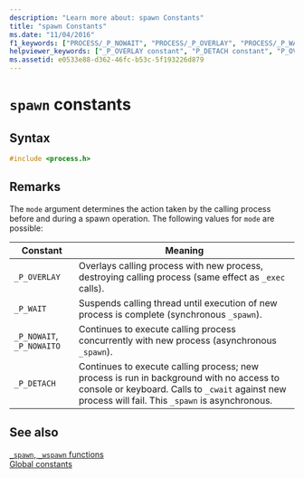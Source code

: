 ```yaml
---
description: "Learn more about: spawn Constants"
title: "spawn Constants"
ms.date: "11/04/2016"
f1_keywords: ["PROCESS/_P_NOWAIT", "PROCESS/_P_OVERLAY", "PROCESS/_P_WAIT", "PROCESS/_P_DETACH", "PROCESS/_P_NOWAITO", "_P_NOWAIT", "_P_OVERLAY", "_P_WAIT", "_P_DETACH", "_P_NOWAITO"]
helpviewer_keywords: ["_P_OVERLAY constant", "P_DETACH constant", "P_OVERLAY constant", "P_NOWAIT constant", "_P_DETACH constant", "_P_NOWAIT constant", "_P_NOWAITO constant", "P_NOWAITO constant", "spawn constants", "P_WAIT constant", "_P_WAIT constant"]
ms.assetid: e0533e88-d362-46fc-b53c-5f193226d879
---
```

# `spawn` constants

## Syntax

```C
#include <process.h>
```

## Remarks

The `mode` argument determines the action taken by the calling process before and during a spawn operation. The following values for `mode` are possible:

| Constant | Meaning |
|---|---|
| `_P_OVERLAY` | Overlays calling process with new process, destroying calling process (same effect as `_exec` calls). |
| `_P_WAIT` | Suspends calling thread until execution of new process is complete (synchronous `_spawn`). |
| `_P_NOWAIT`, `_P_NOWAITO` | Continues to execute calling process concurrently with new process (asynchronous `_spawn`). |
| `_P_DETACH` | Continues to execute calling process; new process is run in background with no access to console or keyboard. Calls to `_cwait` against new process will fail. This `_spawn` is asynchronous. |

## See also

[`_spawn`, `_wspawn` functions](./spawn-wspawn-functions.md)\
[Global constants](./global-constants.md)
